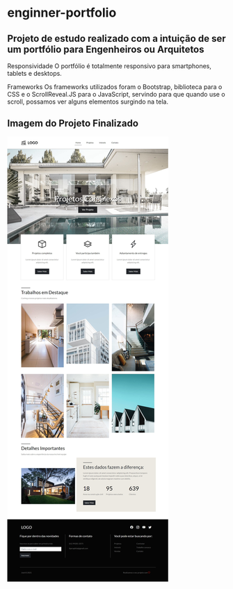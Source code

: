 # enginner-portfolio
## Projeto de estudo realizado com a intuição de ser um portfólio para Engenheiros ou Arquitetos

Responsividade
O portfólio é totalmente responsivo para smartphones, tablets e desktops.

Frameworks
Os frameworks utilizados foram o Bootstrap, biblioteca para o CSS e o ScrollReveal.JS para o JavaScript, servindo para que quando use o scroll, possamos ver alguns elementos surgindo na tela.

## Imagem do Projeto Finalizado

<img src="assets/src/Projeto.jpeg" alt="Imagem do Projeto Finalizado"/>

